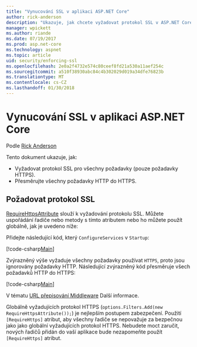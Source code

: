 ```yaml
---
title: "Vynucování SSL v aplikaci ASP.NET Core"
author: rick-anderson
description: "Ukazuje, jak chcete vyžadovat protokol SSL v ASP.NET Core webové aplikace"
manager: wpickett
ms.author: riande
ms.date: 07/19/2017
ms.prod: asp.net-core
ms.technology: aspnet
ms.topic: article
uid: security/enforcing-ssl
ms.openlocfilehash: 2e0a2f4732e574c80ceef8fd21a530a11aef254c
ms.sourcegitcommit: a510f38930abc84c4b302029d019a34dfe76823b
ms.translationtype: MT
ms.contentlocale: cs-CZ
ms.lasthandoff: 01/30/2018
---
```

# <a name="enforcing-ssl-in-an-aspnet-core-app"></a>Vynucování SSL v aplikaci ASP.NET Core

Podle [Rick Anderson](https://twitter.com/RickAndMSFT)

Tento dokument ukazuje, jak:

- Vyžadovat protokol SSL pro všechny požadavky (pouze požadavky HTTPS).
- Přesměrujte všechny požadavky HTTP do HTTPS.

## <a name="require-ssl"></a>Požadovat protokol SSL

[RequireHttpsAttribute](https://docs.microsoft.com/aspnet/core/api/microsoft.aspnetcore.mvc.requirehttpsattribute) slouží k vyžadování protokolu SSL. Můžete uspořádání řadiče nebo metody s tímto atributem nebo ho můžete použít globálně, jak je uvedeno níže:

Přidejte následující kód, který `ConfigureServices` v `Startup`:

[!code-csharp[Main](authentication/accconfirm/sample/WebApp1/Startup.cs?name=snippet2&highlight=4-)]

Zvýrazněný výše vyžaduje všechny požadavky používat `HTTPS`, proto jsou ignorovány požadavky HTTP. Následující zvýrazněný kód přesměruje všech požadavků HTTP do HTTPS:

[!code-csharp[Main](authentication/accconfirm/sample/WebApp1/Startup.cs?name=snippet_AddRedirectToHttps&highlight=7-)]

V tématu [URL přepisování Middleware](xref:fundamentals/url-rewriting) Další informace.

Globálně vyžadujících protokol HTTPS (`options.Filters.Add(new RequireHttpsAttribute());`) je nejlepším postupem zabezpečení. Použití `[RequireHttps]` atribut, aby všechny řadiče se nepovažuje za bezpečnou jako jako globální vyžadujících protokol HTTPS. Nebudete moct zaručit, nových řadičů přidán do vaší aplikace bude nezapomeňte použít `[RequireHttps]` atribut.
